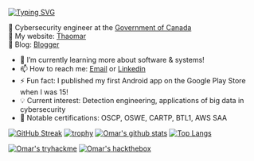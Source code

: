 [![Typing SVG](https://readme-typing-svg.herokuapp.com?color=1145F7&center=true&vCenter=true&lines=Hi+there%2C+I'm+Omar!+%F0%9F%91%8B)](https://git.io/typing-svg)

🍁 Cybersecurity engineer at the [Government of Canada](https://www.cyber.gc.ca/en)\
🦁 My website: [Thaomar](https://thaomar.com/)\
📝 Blog: [Blogger](https://thaomar.blogspot.com/)

- 🔭 I’m currently learning more about software & systems!
- 📫 How to reach me: <a href="mailto:omar2535@alumni.ubc.ca">Email</a> or [Linkedin](https://www.linkedin.com/in/omar2535/)
- ⚡ Fun fact: I published my first Android app on the Google Play Store when I was 15!
- 💡 Current interest: Detection engineering, applications of big data in cybersecurity
- 🧾 Notable certifications: OSCP, OSWE, CARTP, BTL1, AWS SAA

[![GitHub Streak](http://github-readme-streak-stats.herokuapp.com?user=omar2535&fire=00C2DD&dates=95DD49&sideNums=DD2727)](https://git.io/streak-stats)
[![trophy](https://github-profile-trophy.vercel.app/?username=omar2535&row=1)](https://github-profile-trophy.vercel.app/?username=omar2535&row=1)
[![Omar's github stats](https://github-readme-stats.vercel.app/api?username=omar2535&count_private=true)](https://github.com/anuraghazra/github-readme-stats)
[![Top Langs](https://github-readme-stats.vercel.app/api/top-langs/?username=omar2535)](https://github.com/anuraghazra/github-readme-stats)

[![Omar's tryhackme](https://tryhackme-badges.s3.amazonaws.com/omar2535.png)](https://tryhackme.com/p/omar2535)
[![Omar's hackthebox](http://www.hackthebox.eu/badge/image/31559)](https://www.hackthebox.com/home/users/profile/31559)
